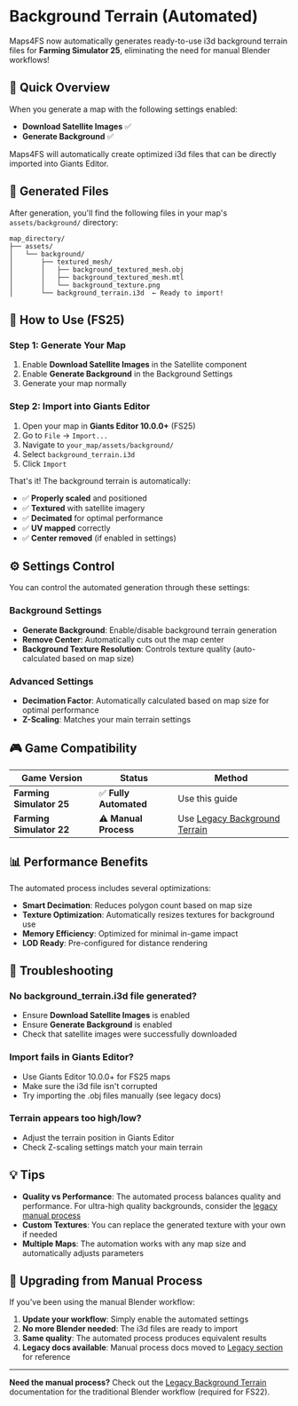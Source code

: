 # Background Terrain (Automated)

Maps4FS now automatically generates ready-to-use i3d background terrain files for **Farming Simulator 25**, eliminating the need for manual Blender workflows!

## 🎯 Quick Overview

When you generate a map with the following settings enabled:
- **Download Satellite Images** ✅
- **Generate Background** ✅

Maps4FS will automatically create optimized i3d files that can be directly imported into Giants Editor.

## 📁 Generated Files

After generation, you'll find the following files in your map's `assets/background/` directory:

```
map_directory/
├── assets/
│   └── background/
│       ├── textured_mesh/
│       │   ├── background_textured_mesh.obj
│       │   ├── background_textured_mesh.mtl
│       │   └── background_texture.png
│       └── background_terrain.i3d  ← Ready to import!
```

## 🚀 How to Use (FS25)

### Step 1: Generate Your Map
1. Enable **Download Satellite Images** in the Satellite component
2. Enable **Generate Background** in the Background Settings
3. Generate your map normally

### Step 2: Import into Giants Editor
1. Open your map in **Giants Editor 10.0.0+** (FS25)
2. Go to `File` → `Import...`
3. Navigate to `your_map/assets/background/`
4. Select `background_terrain.i3d`
5. Click `Import`

That's it! The background terrain is automatically:
- ✅ **Properly scaled** and positioned
- ✅ **Textured** with satellite imagery  
- ✅ **Decimated** for optimal performance
- ✅ **UV mapped** correctly
- ✅ **Center removed** (if enabled in settings)

## ⚙️ Settings Control

You can control the automated generation through these settings:

### Background Settings
- **Generate Background**: Enable/disable background terrain generation
- **Remove Center**: Automatically cuts out the map center
- **Background Texture Resolution**: Controls texture quality (auto-calculated based on map size)

### Advanced Settings
- **Decimation Factor**: Automatically calculated based on map size for optimal performance
- **Z-Scaling**: Matches your main terrain settings

## 🎮 Game Compatibility

| Game Version | Status | Method |
|--------------|---------|---------|
| **Farming Simulator 25** | ✅ **Fully Automated** | Use this guide |
| **Farming Simulator 22** | ⚠️ **Manual Process** | Use [Legacy Background Terrain](legacy_background_terrain.md) |

## 📊 Performance Benefits

The automated process includes several optimizations:

- **Smart Decimation**: Reduces polygon count based on map size
- **Texture Optimization**: Automatically resizes textures for background use
- **Memory Efficiency**: Optimized for minimal in-game impact
- **LOD Ready**: Pre-configured for distance rendering

## 🔧 Troubleshooting

### No background_terrain.i3d file generated?
- Ensure **Download Satellite Images** is enabled
- Ensure **Generate Background** is enabled
- Check that satellite images were successfully downloaded

### Import fails in Giants Editor?
- Use Giants Editor 10.0.0+ for FS25 maps
- Make sure the i3d file isn't corrupted
- Try importing the .obj files manually (see legacy docs)

### Terrain appears too high/low?
- Adjust the terrain position in Giants Editor
- Check Z-scaling settings match your main terrain

## 💡 Tips

- **Quality vs Performance**: The automated process balances quality and performance. For ultra-high quality backgrounds, consider the [legacy manual process](legacy_background_terrain.md)
- **Custom Textures**: You can replace the generated texture with your own if needed
- **Multiple Maps**: The automation works with any map size and automatically adjusts parameters

## 🔄 Upgrading from Manual Process

If you've been using the manual Blender workflow:

1. **Update your workflow**: Simply enable the automated settings
2. **No more Blender needed**: The i3d files are ready to import
3. **Same quality**: The automated process produces equivalent results
4. **Legacy docs available**: Manual process docs moved to [Legacy section](legacy_background_terrain.md) for reference

---

**Need the manual process?** Check out the [Legacy Background Terrain](legacy_background_terrain.md) documentation for the traditional Blender workflow (required for FS22).